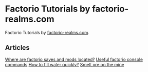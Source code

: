 Factorio Tutorials by factorio-realms.com
=========================================

Factorio Tutorials by [factorio-realms.com](https://factorio-realms.com).

Articles
--------

[Where are factorio saves and mods located?][where_are_factorio_saves_and_mods_located]
[Useful factorio console commands][useful_factorio_console_commands]
[How to fill water quickly?][how_to_fill_water_quickly]
[Smelt ore on the mine][smelt_ore_on_the_mine]

[where_are_factorio_saves_and_mods_located]: https://factorio-realms.com/tutorials/where_are_factorio_saves_and_mods_located
[useful_factorio_console_commands]: https://factorio-realms.com/tutorials/useful_factorio_console_commands
[how_to_fill_water_quickly]: https://factorio-realms.com/tutorials/how_to_fill_water_quickly
[smelt_ore_on_the_mine]: https://factorio-realms.com/tutorials/smelt_ore_on_the_mine
